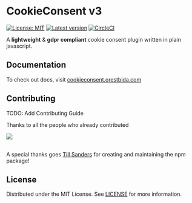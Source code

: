 # CookieConsent v3

[![License: MIT](https://img.shields.io/badge/License-MIT-green.svg)](https://opensource.org/licenses/MIT)
[![Latest version](https://img.shields.io/github/v/tag/orestbida/cookieconsent?include_prereleases&label=Release&sort=semver)](https://github.com/orestbida/cookieconsent/releases/v3.0.0-rc.10)
[![CircleCI](https://dl.circleci.com/status-badge/img/gh/orestbida/cookieconsent/tree/v3%2E0-beta.svg?style=svg)](https://dl.circleci.com/status-badge/redirect/gh/orestbida/cookieconsent/tree/v3%2E0-beta)

A __lightweight__ & __gdpr compliant__ cookie consent plugin written in plain javascript.


## Documentation
To check out docs, visit [cookieconsent.orestbida.com](https://cookieconsent.orestbida.com)

## Contributing
TODO: Add Contributing Guide

Thanks to all the people who already contributed

<a href="https://github.com/orestbida/cookieconsent/graphs/contributors">
  <img src="https://contrib.rocks/image?repo=orestbida/cookieconsent" />
</a>

<br>
<br>

A special thanks goes [Till Sanders](https://github.com/tillsanders) for creating and maintaining the npm package!

## License
Distributed under the MIT License. See [LICENSE](https://github.com/orestbida/cookieconsent/blob/master/LICENSE) for more information.
